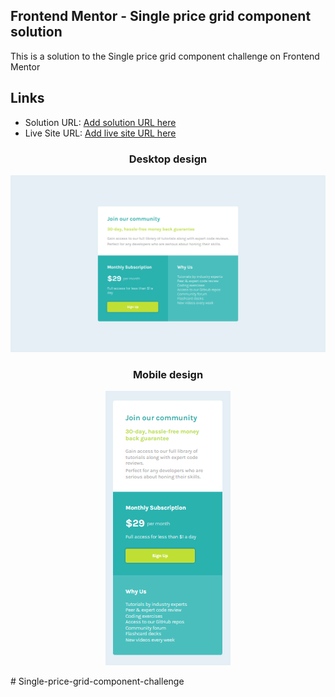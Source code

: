<h2>Frontend Mentor - Single price grid component solution</h2>

<p>This is a solution to the Single price grid component challenge on Frontend Mentor</p>

<h2>Links</h2>

- Solution URL: [Add solution URL here](https://your-solution-url.com)
- Live Site URL: [Add live site URL here](https://your-live-site-url.com)

<h3 align="center">Desktop design</h3>
<img src="./meu-design/desktop.PNG" alt="desktop-design">

<h3 align="center">Mobile design</h3>

<p align="center">
    <img src="./meu-design/mobile.PNG" alt="mobile-design">
</p>

#   S i n g l e - p r i c e - g r i d - c o m p o n e n t - c h a l l e n g e 
 
 